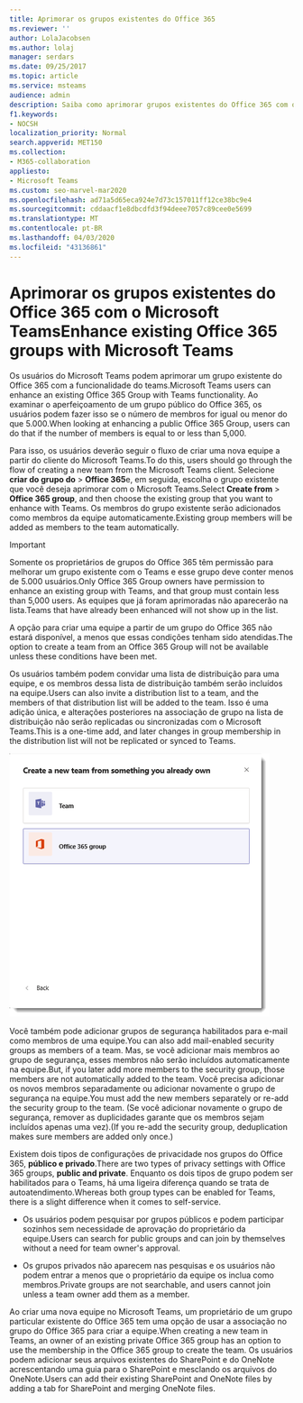 ```yaml
---
title: Aprimorar os grupos existentes do Office 365
ms.reviewer: ''
author: LolaJacobsen
ms.author: lolaj
manager: serdars
ms.date: 09/25/2017
ms.topic: article
ms.service: msteams
audience: admin
description: Saiba como aprimorar grupos existentes do Office 365 com o Microsoft Teams convidando uma lista de distribuição para uma equipe, adicionar grupos de segurança habilitados para e-mail, e muito mais.
f1.keywords:
- NOCSH
localization_priority: Normal
search.appverid: MET150
ms.collection:
- M365-collaboration
appliesto:
- Microsoft Teams
ms.custom: seo-marvel-mar2020
ms.openlocfilehash: ad71a5d65eca924e7d73c157011ff12ce38bc9e4
ms.sourcegitcommit: cddaacf1e8dbcdfd3f94deee7057c89cee0e5699
ms.translationtype: MT
ms.contentlocale: pt-BR
ms.lasthandoff: 04/03/2020
ms.locfileid: "43136861"
---
```

<a name="enhance-existing-office-365-groups-with-microsoft-teams"></a><span data-ttu-id="c9dc7-103">Aprimorar os grupos existentes do Office 365 com o Microsoft Teams</span><span class="sxs-lookup"><span data-stu-id="c9dc7-103">Enhance existing Office 365 groups with Microsoft Teams</span></span>
=======================================================

<span data-ttu-id="c9dc7-104">Os usuários do Microsoft Teams podem aprimorar um grupo existente do Office 365 com a funcionalidade do teams.</span><span class="sxs-lookup"><span data-stu-id="c9dc7-104">Microsoft Teams users can enhance an existing Office 365 Group with Teams functionality.</span></span> <span data-ttu-id="c9dc7-105">Ao examinar o aperfeiçoamento de um grupo público do Office 365, os usuários podem fazer isso se o número de membros for igual ou menor do que 5.000.</span><span class="sxs-lookup"><span data-stu-id="c9dc7-105">When looking at enhancing a public Office 365 Group, users can do that if the number of members is equal to or less than 5,000.</span></span>

<span data-ttu-id="c9dc7-106">Para isso, os usuários deverão seguir o fluxo de criar uma nova equipe a partir do cliente do Microsoft Teams.</span><span class="sxs-lookup"><span data-stu-id="c9dc7-106">To do this, users should go through the flow of creating a new team from the Microsoft Teams client.</span></span> <span data-ttu-id="c9dc7-107">Selecione **criar do grupo do** > **Office 365**e, em seguida, escolha o grupo existente que você deseja aprimorar com o Microsoft Teams.</span><span class="sxs-lookup"><span data-stu-id="c9dc7-107">Select **Create from** > **Office 365 group**, and then choose the existing group that you want to enhance with Teams.</span></span> <span data-ttu-id="c9dc7-108">Os membros do grupo existente serão adicionados como membros da equipe automaticamente.</span><span class="sxs-lookup"><span data-stu-id="c9dc7-108">Existing group members will be added as members to the team automatically.</span></span>

> [!IMPORTANT]
> <span data-ttu-id="c9dc7-109">Somente os proprietários de grupos do Office 365 têm permissão para melhorar um grupo existente com o Teams e esse grupo deve conter menos de 5.000 usuários.</span><span class="sxs-lookup"><span data-stu-id="c9dc7-109">Only Office 365 Group owners have permission to enhance an existing group  with Teams, and that group must contain less than 5,000 users.</span></span> <span data-ttu-id="c9dc7-110">As equipes que já foram aprimoradas não aparecerão na lista.</span><span class="sxs-lookup"><span data-stu-id="c9dc7-110">Teams that have already been enhanced will not show up in the list.</span></span>
>
><span data-ttu-id="c9dc7-111">A opção para criar uma equipe a partir de um grupo do Office 365 não estará disponível, a menos que essas condições tenham sido atendidas.</span><span class="sxs-lookup"><span data-stu-id="c9dc7-111">The option to create a team from an Office 365 Group will not be available unless these conditions have been met.</span></span>

<span data-ttu-id="c9dc7-112">Os usuários também podem convidar uma lista de distribuição para uma equipe, e os membros dessa lista de distribuição também serão incluídos na equipe.</span><span class="sxs-lookup"><span data-stu-id="c9dc7-112">Users can also invite a distribution list to a team, and the members of that distribution list will be added to the team.</span></span> <span data-ttu-id="c9dc7-113">Isso é uma adição única, e alterações posteriores na associação de grupo na lista de distribuição não serão replicadas ou sincronizadas com o Microsoft Teams.</span><span class="sxs-lookup"><span data-stu-id="c9dc7-113">This is a one-time add, and later changes in group membership in the distribution list will not be replicated or synced to Teams.</span></span>

![Captura de tela da opção para criar uma equipe a partir de um grupo do Office 365.](media/Enhance_Existing_Office_365_groups_with_Microsoft_Teams_image2.png)

<span data-ttu-id="c9dc7-115">Você também pode adicionar grupos de segurança habilitados para e-mail como membros de uma equipe.</span><span class="sxs-lookup"><span data-stu-id="c9dc7-115">You can also add mail-enabled security groups as members of a team.</span></span> <span data-ttu-id="c9dc7-116">Mas, se você adicionar mais membros ao grupo de segurança, esses membros não serão incluídos automaticamente na equipe.</span><span class="sxs-lookup"><span data-stu-id="c9dc7-116">But, if you later add more members to the security group, those members are not automatically added to the team.</span></span> <span data-ttu-id="c9dc7-117">Você precisa adicionar os novos membros separadamente ou adicionar novamente o grupo de segurança na equipe.</span><span class="sxs-lookup"><span data-stu-id="c9dc7-117">You must add the new members separately or re-add the security group to the team.</span></span> <span data-ttu-id="c9dc7-118">(Se você adicionar novamente o grupo de segurança, remover as duplicidades garante que os membros sejam incluídos apenas uma vez).</span><span class="sxs-lookup"><span data-stu-id="c9dc7-118">(If you re-add the security group, deduplication makes sure members are added only once.)</span></span>

<span data-ttu-id="c9dc7-119">Existem dois tipos de configurações de privacidade nos grupos do Office 365, **público e privado**.</span><span class="sxs-lookup"><span data-stu-id="c9dc7-119">There are two types of privacy settings with Office 365 groups, **public and private**.</span></span> <span data-ttu-id="c9dc7-120">Enquanto os dois tipos de grupo podem ser habilitados para o Teams, há uma ligeira diferença quando se trata de autoatendimento.</span><span class="sxs-lookup"><span data-stu-id="c9dc7-120">Whereas both group types can be enabled for Teams, there is a slight difference when it comes to self-service.</span></span>

-   <span data-ttu-id="c9dc7-121">Os usuários podem pesquisar por grupos públicos e podem participar sozinhos sem necessidade de aprovação do proprietário da equipe.</span><span class="sxs-lookup"><span data-stu-id="c9dc7-121">Users can search for public groups and can join by themselves without a need for team owner's approval.</span></span>

-   <span data-ttu-id="c9dc7-122">Os grupos privados não aparecem nas pesquisas e os usuários não podem entrar a menos que o proprietário da equipe os inclua como membros.</span><span class="sxs-lookup"><span data-stu-id="c9dc7-122">Private groups are not searchable, and users cannot join unless a team owner add them as a member.</span></span>

<span data-ttu-id="c9dc7-123">Ao criar uma nova equipe no Microsoft Teams, um proprietário de um grupo particular existente do Office 365 tem uma opção de usar a associação no grupo do Office 365 para criar a equipe.</span><span class="sxs-lookup"><span data-stu-id="c9dc7-123">When creating a new team in Teams, an owner of an existing private Office 365 group has an option to use the membership in the Office 365 group to create the team.</span></span> <span data-ttu-id="c9dc7-124">Os usuários podem adicionar seus arquivos existentes do SharePoint e do OneNote acrescentando uma guia para o SharePoint e mesclando os arquivos do OneNote.</span><span class="sxs-lookup"><span data-stu-id="c9dc7-124">Users can add their existing SharePoint and OneNote files by adding a tab for SharePoint and merging OneNote files.</span></span>
